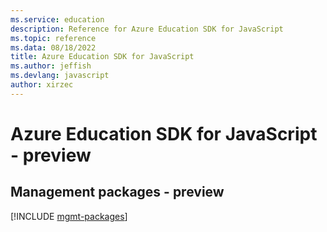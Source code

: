 ```yaml
---
ms.service: education
description: Reference for Azure Education SDK for JavaScript
ms.topic: reference
ms.data: 08/18/2022
title: Azure Education SDK for JavaScript
ms.author: jeffish
ms.devlang: javascript
author: xirzec
---
```

# Azure Education SDK for JavaScript - preview

## Management packages - preview
[!INCLUDE [mgmt-packages](education-mgmt-index.md)]